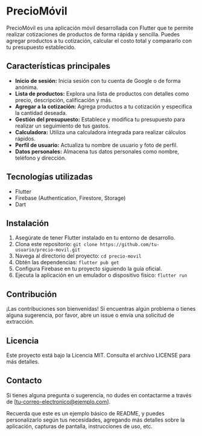 # PrecioMóvil

PrecioMóvil es una aplicación móvil desarrollada con Flutter que te permite realizar cotizaciones de productos de forma rápida y sencilla. Puedes agregar productos a tu cotización, calcular el costo total y compararlo con tu presupuesto establecido.

## Características principales

- **Inicio de sesión:** Inicia sesión con tu cuenta de Google o de forma anónima.
- **Lista de productos:** Explora una lista de productos con detalles como precio, descripción, calificación y más.
- **Agregar a la cotización:** Agrega productos a tu cotización y especifica la cantidad deseada.
- **Gestión del presupuesto:** Establece y modifica tu presupuesto para realizar un seguimiento de tus gastos.
- **Calculadora:** Utiliza una calculadora integrada para realizar cálculos rápidos.
- **Perfil de usuario:** Actualiza tu nombre de usuario y foto de perfil.
- **Datos personales:** Almacena tus datos personales como nombre, teléfono y dirección.

## Tecnologías utilizadas

- Flutter
- Firebase (Authentication, Firestore, Storage)
- Dart

## Instalación

1. Asegúrate de tener Flutter instalado en tu entorno de desarrollo.
2. Clona este repositorio: `git clone https://github.com/tu-usuario/precio-movil.git`
3. Navega al directorio del proyecto: `cd precio-movil`
4. Obtén las dependencias: `flutter pub get`
5. Configura Firebase en tu proyecto siguiendo la guía oficial.
6. Ejecuta la aplicación en un emulador o dispositivo físico: `flutter run`

## Contribución

¡Las contribuciones son bienvenidas! Si encuentras algún problema o tienes alguna sugerencia, por favor, abre un issue o envía una solicitud de extracción.

## Licencia

Este proyecto está bajo la Licencia MIT. Consulta el archivo LICENSE para más detalles.

## Contacto

Si tienes alguna pregunta o sugerencia, no dudes en contactarme a través de [tu-correo-electronico@ejemplo.com].

Recuerda que este es un ejemplo básico de README, y puedes personalizarlo según tus necesidades, agregando más detalles sobre la aplicación, capturas de pantalla, instrucciones de uso, etc.

